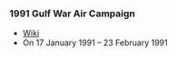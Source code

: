 ### 1991 Gulf War Air Campaign
- [Wiki](https://en.wikipedia.org/wiki/Gulf_War_air_campaign)
- On 17 January 1991 – 23 February 1991